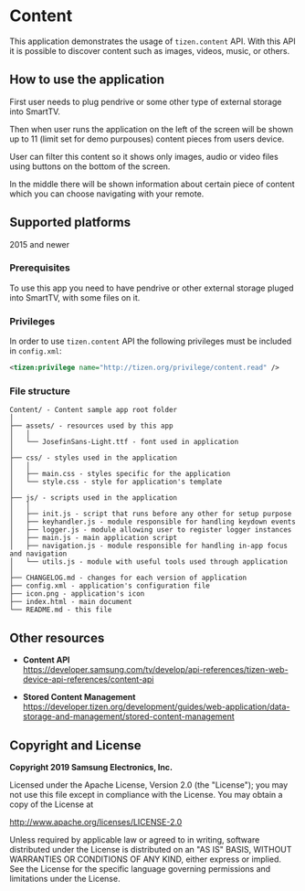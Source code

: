 # Content

This application demonstrates the usage of `tizen.content` API.
With this API it is possible to discover content such as images, videos, music, or others.


## How to use the application

First user needs to plug pendrive or some other type of external storage into SmartTV.

Then when user runs the application on the left of the screen will be shown
up to 11 (limit set for demo purpouses) content pieces from users device.

User can filter this content so it shows only images, audio or video files
using buttons on the bottom of the screen.

In the middle there will be shown information about certain piece of content
which you can choose navigating with your remote.


## Supported platforms

2015 and newer


### Prerequisites

To use this app you need to have pendrive or other external storage pluged into SmartTV, with some files on it.


### Privileges

In order to use `tizen.content` API the following privileges must be included in `config.xml`:

```xml
<tizen:privilege name="http://tizen.org/privilege/content.read" />
```

### File structure

```
Content/ - Content sample app root folder
│
├── assets/ - resources used by this app
│   │
│   └── JosefinSans-Light.ttf - font used in application  
│
├── css/ - styles used in the application  
│   │
│   ├── main.css - styles specific for the application  
│   └── style.css - style for application's template  
│
├── js/ - scripts used in the application  
│   │
│   ├── init.js - script that runs before any other for setup purpose  
│   ├── keyhandler.js - module responsible for handling keydown events  
│   ├── logger.js - module allowing user to register logger instances  
│   ├── main.js - main application script  
│   ├── navigation.js - module responsible for handling in-app focus and navigation  
│   └── utils.js - module with useful tools used through application  
│
├── CHANGELOG.md - changes for each version of application  
├── config.xml - application's configuration file  
├── icon.png - application's icon  
├── index.html - main document  
└── README.md - this file  
```

## Other resources

*  **Content API**  
    https://developer.samsung.com/tv/develop/api-references/tizen-web-device-api-references/content-api

* **Stored Content Management**  
    https://developer.tizen.org/development/guides/web-application/data-storage-and-management/stored-content-management


## Copyright and License

**Copyright 2019 Samsung Electronics, Inc.**

Licensed under the Apache License, Version 2.0 (the "License");
you may not use this file except in compliance with the License.
You may obtain a copy of the License at

http://www.apache.org/licenses/LICENSE-2.0

Unless required by applicable law or agreed to in writing, software
distributed under the License is distributed on an "AS IS" BASIS,
WITHOUT WARRANTIES OR CONDITIONS OF ANY KIND, either express or implied.
See the License for the specific language governing permissions and
limitations under the License.
